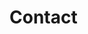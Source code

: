 <script setup>
import { VPTeamMembers } from 'vitepress/theme';

const members = [
    {
        avater: 'https://github.com/raiga0310.png',
        title: 'Student',
        links: [
            { icon : 'github', link: 'https://github,com/raiga0310' },
            { icon : 'twitter', link: 'https://twitter.com/ahoxa1rx' },
            { icon : 'instagram', link: 'https://instagram.com/raiga__' },
            { icon : 'facebook', link: 'https://www.facebook.com/profile.php?id=100011680381928' },
            { icon : 'linkedin', link: 'https://www.linkedin.com/in/raiga-sasayama-768b661a5/' },
            { icon: 'discord', link: 'https://discordapp.com/users/622077711309078529' } 
        ]
    }
];

</script>

# Contact

<VPTeamMembers size="medium" :members="members" />

